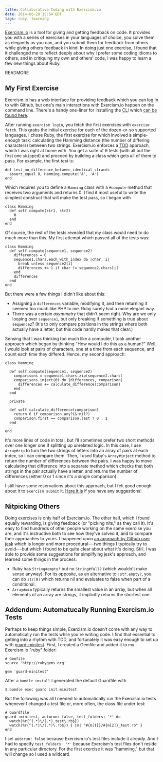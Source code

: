 ```yaml
---
title: Collaborative Coding with Exercism.io
date: 2014-06-20 15:54 EDT
tags: ruby, learning
---
```


[Exercism.io](http://exercism.io/) is a tool for giving and getting feedback on code. It provides you with a series of exercises in your languages of choice, you solve them as elegantly as you can, and you submit them for feedback from others while giving others feedback in kind. In doing just one exercise, I found that it challenged me to reflect deeply about why I prefer some coding idioms to others, and in critiquing my own and others' code, I was happy to learn a few new things about Ruby.

READMORE

## My First Exercise

Exercism.io has a web interface for providing feedback which you can log in to with Github, but one's main interactions with Exercism.io happen on the command line. There's a handy one-liner for installing the <abbr title="Command-line Interface">CLI</abbr> which [can be found here](http://help.exercism.io/installing-the-cli.html).

After running `exercism login`, you fetch the first exercises with `exercism fetch`. This grabs the initial exercise for each of the dozen-or-so supported languages. I chose Ruby, the first exercise for which involved a simple-enough task: calculating the Hamming distance (the number of differing characters) between two strings. Exercism.io enforces a <abbr title="Test-Driven Development">TDD</abbr> approach, which I was right at home with. You get a suite of 9 tests (with all but the first one `skip`ped) and proceed by building a class which gets all of them to pass. For example, the first test is:

    def test_no_difference_between_identical_strands
      assert_equal 0, Hamming.compute('A', 'A')
    end

Which requires you to define a `Hamming` class with a `#compute` method that receives two arguments and returns 0. I find it most useful to write the simplest construct that will make the test pass, so I began with

    class Hamming
      def self.compute(str1, str2)
        0
      end
    end

Of course, the rest of the tests revealed that my class would need to do much more than this. My first attempt which passed all of the tests was:

    class Hamming
      def self.compute(sequence1, sequence2)
        differences = 0
        sequence1.chars.each_with_index do |char, i|
          break unless sequence2[i]
          differences += 1 if char != sequence2.chars[i]
        end
        differences
      end
    end

But there were a few things I didn't like about this:

* Assigning a `differences` variable, modifying it, and then returning it seemed too much like PHP to me. Ruby surely had a more elegant way.
* There was a certain *asymmetry* that didn't seem right. Why are we only looping over `sequence1`, but only breaking if something is true about `sequence2`? (It's to only compare positions in the strings where both actually have a letter, but this code hardly makes that clear.)

Sensing that I was thinking too much like a computer, I took another approach which began by thinking "How would I do this as a human?" Well, I would look at pairs of characters, one at a time from each sequence, and count each time they differed. Hence, my second approach:

    class Hamming

      def self.compute(sequence1, sequence2)
        comparisons = sequence1.chars.zip(sequence2.chars)
        comparisons.inject(0) do |differences, comparison|
          differences += calculate_difference(comparison)
        end
      end

      private

      def self.calculate_difference(comparison)
        return 0 if comparison.any?(&:nil?)
        comparison.first == comparison.last ? 0 : 1
      end

    end

It's more lines of code in total, but I'll sometimes prefer two short methods over one longer one if splitting up unrelated logic. In this case, I use `Array#zip` to turn the two strings of letters into an array of pairs at each index, so I can compare them. Then, I used Ruby's `Array#inject` method to return the number of differences between the pairs. I was happy to move calculating that difference into a separate method which checks that both strings in the pair actually have a letter, and returns the number of differences (either 0 or 1 since it's a single comparison).

I still have some reservations about this approach, but I felt good enough about it to `exercism submit` it. [Here it is](http://exercism.io/submissions/7c979c9e239ffa1b84b3f2ca) if you have any suggestions!

## Nitpicking Others

Doing exercises is only half of Exercism.io. The other half, which I found equally rewarding, is giving feedback (or "picking nits," as they call it). It's easy to find hundreds of other people working on the same exercise you are, and it's instructive both to see how they've solved it, and to compare their approaches to yours. I happened upon [an approach by Github user jesk](http://exercism.io/submissions/f8e9de857a028622866daa11) which is longer and more procedural---two things I typically try to avoid---but which I found to be quite clear about what it's doing. Still, I was able to provide some suggestions for simplifying jesk's approach, and learned some things in the process:

* Ruby has `String#empty?` but no `String#full?` (which wouldn't make sense anyway). For its opposite, as an alternative to `!str.empty?`, you can do `str[0]` which returns nil and evaluates to false when part of a conditional.
* `Array#min` typically returns the smallest value in an array, but when all elements of an array are strings, it implicitly returns the shortest one.

## Addendum: Automatucally Running Exercism.io Tests

Perhaps to keep things simple, Exercism.io doesn't come with any way to automatically run the tests while you're writing code. I find that essential to getting into a rhythm with TDD, and fortunately it was easy enough to set up with [guard-minitest](https://github.com/guard/guard-minitest). First, I created a Gemfile and added it to my Exercism.io "ruby" folder:

    # Gemfile
    source 'http://rubygems.org'
    
    gem 'guard-minitest'

After a `bundle install` I generated the default Guardfile with

    $ bundle exec guard init minitest

But the following was all I needed to automatically run the Exercism.io tests whenever I changed a test file or, more often, the class file under test:

    # Guardfile
    guard :minitest, autorun: false, test_folders: '*' do
      watch(%r{^(.*)\/(.*)_test\.rb$})
      watch(%r{^(.*)\/(.*)\.rb$}) { |m| "#{m[1]}/#{m[2]}_test.rb" }
    end

I set `autorun: false` because Exercism.io's test files include it already. And I had to specify `test_folders: '*'` because Exercism's test files don't reside in any particular directory. For the first exercise it was "hamming," but that will change so I used a wildcard.
